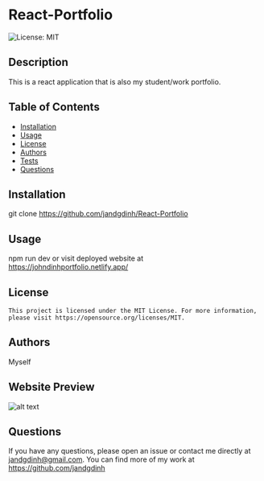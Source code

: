 # React-Portfolio

  ![License: MIT](https://img.shields.io/badge/License-MIT-yellow.svg)


  ## Description
  This is a react application that is also my student/work portfolio.

  ## Table of Contents
  - [Installation](#installation)
  - [Usage](#usage)
  - [License](#license)
  - [Authors](#authors)
  - [Tests](#tests)
  - [Questions](#questions)

  ## Installation
  git clone https://github.com/jandgdinh/React-Portfolio

  ## Usage
  npm run dev or visit deployed website at https://johndinhportfolio.netlify.app/

  ## License

    This project is licensed under the MIT License. For more information, please visit https://opensource.org/licenses/MIT.

  ## Authors
  Myself

  ## Website Preview

  ![alt text](https://github.com/jandgdinh/React-Portfolio/blob/main/src/assets/websitepreview.png?raw=true)

  ## Questions
  If you have any questions, please open an issue or contact me directly at jandgdinh@gmail.com. You can find more of my work at https://github.com/jandgdinh